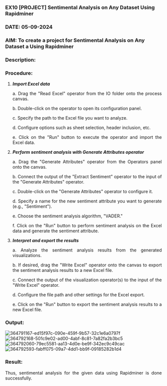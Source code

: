 ### EX10 [PROJECT] Sentimental Analysis on Any Dataset Using Rapidminer
### DATE: 05-09-2024
### AIM: To create a project for Sentimental Analysis on Any Dataset a Using Rapidminer
### Description: 
<div align = "justify">

### Procedure:
1) ***Import Excel data***
    <p>a. Drag the "Read Excel" operator from the IO folder onto the process canvas.
    <p>b. Double-click on the operator to open its configuration panel.
    <p>c. Specify the path to the Excel file you want to analyze.
    <p>d. Configure options such as sheet selection, header inclusion, etc.
    <p>e. Click on the "Run" button to execute the operator and import the Excel data.
2) ***Perform sentiment analysis with Generate Attributes operator***
    <p>a. Drag the "Generate Attributes" operator from the Operators panel onto the canvas.
    <p>b. Connect the output of the "Extract Sentiment" operator to the input of the "Generate Attributes" operator.
    <p>c. Double-click on the "Generate Attributes" operator to configure it.
    <p>d. Specify a name for the new sentiment attribute you want to generate (e.g., "Sentiment").
    <p>e. Choose the sentiment analysis algorithm, "VADER."
    <p>f. Click on the "Run" button to perform sentiment analysis on the Excel data and generate the sentiment attribute.
3) ***Interpret and export the results***
    <p>a. Analyze the sentiment analysis results from the generated visualizations.
    <p>b. If desired, drag the "Write Excel" operator onto the canvas to export the sentiment analysis results to a new Excel file.
    <p>c. Connect the output of the visualization operator(s) to the input of the "Write Excel" operator.
    <p>d. Configure the file path and other settings for the Excel export.
    <p>e. Click on the "Run" button to export the sentiment analysis results to a new Excel file.

### Output:
![364791167-ed15f97c-090e-459f-9b57-32c1e6a0797f](https://github.com/user-attachments/assets/0591bbff-76e7-425b-8351-cd5742caacbb)
![364792168-501c9e02-ad00-4abf-8c81-7a82fa2b3bc5](https://github.com/user-attachments/assets/219f9e6a-da47-40e2-9ceb-eddb48087453)
![364792060-79ec5581-aa13-4d0e-be9f-342ec9c49cac](https://github.com/user-attachments/assets/519cac1f-905a-48b5-8fb8-0322d8d7d056)
![364792593-fabff075-09a7-4dd1-bb9f-09185282b1d4](https://github.com/user-attachments/assets/566cb22b-b27f-4b8c-9016-2618c19b8f7a)


### Result:
Thus, sentimental analysis for the given data using Rapidminer is done successfully.
